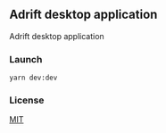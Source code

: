 ## Adrift desktop application

Adrift desktop application

### Launch

```shell script
yarn dev:dev
```

### License

[MIT](./LICENSE.md)

